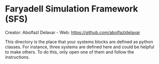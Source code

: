 # Faryadell Simulation Framework (SFS)
Creator: Abolfazl Delavar - Web: https://github.com/abolfazldelavar

This directory is the place that your systems blocks are defined as python classes. For instance, three systems are defined here and could be helpful to make others. To do this, only open one of them and follow the instructions.
